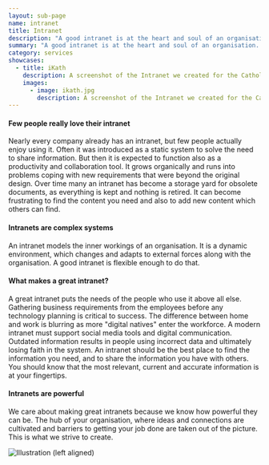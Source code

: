 ```yaml
---
layout: sub-page
name: intranet
title: Intranet
description: "A good intranet is at the heart and soul of an organisation. It's where people go to get answers to their questions, and where they share their work and collaborate with each other."
summary: "A good intranet is at the heart and soul of an organisation. It's where people go to get answers to their questions, and where they share their work and collaborate with each other."
category: services
showcases: 
  - title: iKath
    description: A screenshot of the Intranet we created for the Catholic Synode of Zürich.
    images: 
      - image: ikath.jpg
        description: A screenshot of the Intranet we created for the Catholic Synode of Zürich.
---
```


<!-- “Consulting” (Denso), “Implementation” (OiRA), “Intranet” (ikath) and “Support” (UniBW) -->

#### Few people really love their intranet

Nearly every company already has an intranet, but few people actually enjoy using it.
Often it was introduced as a static system to solve the need to share information.
But then it is expected to function also as a productivity and collaboration tool.
It grows organically and runs into problems coping with new requirements that were beyond the original design.
Over time many an intranet has become a storage yard for obsolete documents, as everything is kept and nothing is retired.
It can become frustrating to find the content you need and also to add new content which others can find.


#### Intranets are complex systems

An intranet models the inner workings of an organisation.
It is a dynamic environment, which changes and adapts to external forces along with the organisation.
A good intranet is flexible enough to do that.


#### What makes a great intranet?

A great intranet puts the needs of the people who use it above all else.
Gathering business requirements from the employees before any technology planning is critical to success.
The difference between home and work is blurring as more "digital natives" enter the workforce.
A modern intranet must support social media tools and digital communication.
Outdated information results in people using incorrect data and ultimately losing faith in the system.
An intranet should be the best place to find the information you need, and to share the information you have with others.
You should know that the most relevant, current and accurate information is at your fingertips.


#### Intranets are powerful

We care about making great intranets because we know how powerful they can be.
The hub of your organisation, where ideas and connections are cultivated and barriers to getting your job done are taken out of the picture.
This is what we strive to create.

![Illustration (left aligned)](/media/pi-case.jpg)

